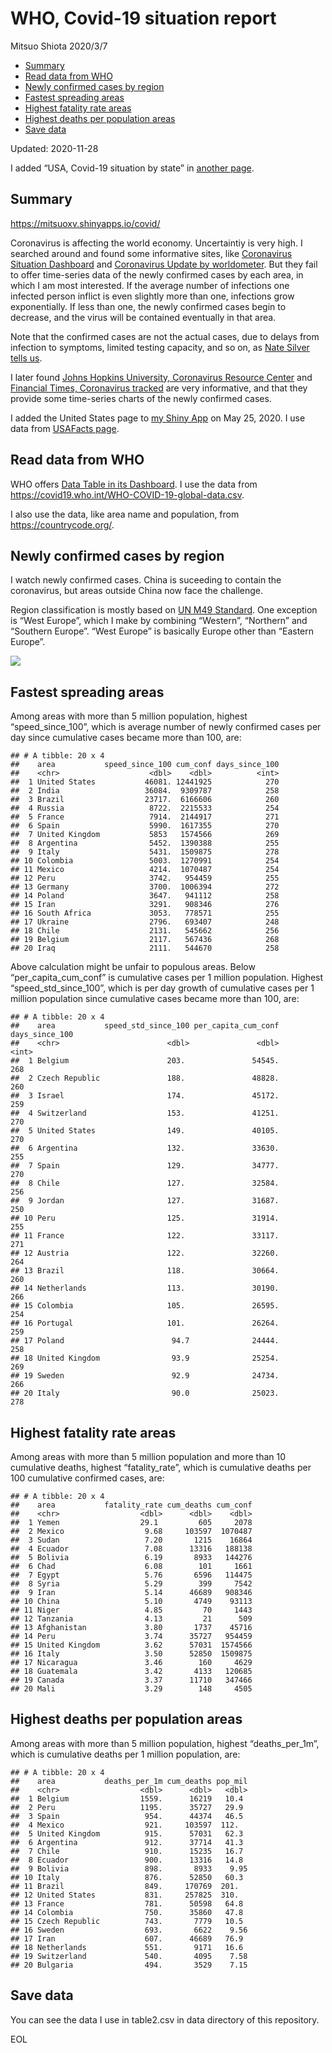 WHO, Covid-19 situation report
================
Mitsuo Shiota
2020/3/7

  - [Summary](#summary)
  - [Read data from WHO](#read-data-from-who)
  - [Newly confirmed cases by region](#newly-confirmed-cases-by-region)
  - [Fastest spreading areas](#fastest-spreading-areas)
  - [Highest fatality rate areas](#highest-fatality-rate-areas)
  - [Highest deaths per population
    areas](#highest-deaths-per-population-areas)
  - [Save data](#save-data)

Updated: 2020-11-28

I added “USA, Covid-19 situation by state” in [another page](USA.md).

## Summary

<https://mitsuoxv.shinyapps.io/covid/>

Coronavirus is affecting the world economy. Uncertaintiy is very high. I
searched around and found some informative sites, like [Coronavirus
Situation
Dashboard](https://who.maps.arcgis.com/apps/opsdashboard/index.html#/c88e37cfc43b4ed3baf977d77e4a0667)
and [Coronavirus Update by
worldometer](https://www.worldometers.info/coronavirus/). But they fail
to offer time-series data of the newly confirmed cases by each area, in
which I am most interested. If the average number of infections one
infected person inflict is even slightly more than one, infections grow
exponentially. If less than one, the newly confirmed cases begin to
decrease, and the virus will be contained eventually in that area.

Note that the confirmed cases are not the actual cases, due to delays
from infection to symptoms, limited testing capacity, and so on, as
[Nate Silver tells
us](https://fivethirtyeight.com/features/coronavirus-case-counts-are-meaningless/).

I later found [Johns Hopkins University, Coronavirus Resource
Center](https://coronavirus.jhu.edu/) and [Financial Times, Coronavirus
tracked](https://www.ft.com/content/a26fbf7e-48f8-11ea-aeb3-955839e06441)
are very informative, and that they provide some time-series charts of
the newly confirmed cases.

I added the United States page to [my Shiny
App](https://mitsuoxv.shinyapps.io/covid/) on May 25, 2020. I use data
from [USAFacts
page](https://usafacts.org/visualizations/coronavirus-covid-19-spread-map/).

## Read data from WHO

WHO offers [Data Table in its Dashboard](https://covid19.who.int/table).
I use the data from
<https://covid19.who.int/WHO-COVID-19-global-data.csv>.

I also use the data, like area name and population, from
<https://countrycode.org/>.

## Newly confirmed cases by region

I watch newly confirmed cases. China is suceeding to contain the
coronavirus, but areas outside China now face the challenge.

Region classification is mostly based on [UN M49
Standard](https://unstats.un.org/unsd/methodology/m49/). One exception
is “West Europe”, which I make by combining “Western”, “Northern” and
“Southern Europe”. “West Europe” is basically Europe other than
“Eastern Europe”.

![](README_files/figure-gfm/chart-1.png)<!-- -->

## Fastest spreading areas

Among areas with more than 5 million population, highest
“speed\_since\_100”, which is average number of newly confirmed cases
per day since cumulative cases became more than 100, are:

    ## # A tibble: 20 x 4
    ##    area           speed_since_100 cum_conf days_since_100
    ##    <chr>                    <dbl>    <dbl>          <int>
    ##  1 United States           46081. 12441925            270
    ##  2 India                   36084.  9309787            258
    ##  3 Brazil                  23717.  6166606            260
    ##  4 Russia                   8722.  2215533            254
    ##  5 France                   7914.  2144917            271
    ##  6 Spain                    5990.  1617355            270
    ##  7 United Kingdom           5853   1574566            269
    ##  8 Argentina                5452.  1390388            255
    ##  9 Italy                    5431.  1509875            278
    ## 10 Colombia                 5003.  1270991            254
    ## 11 Mexico                   4214.  1070487            254
    ## 12 Peru                     3742.   954459            255
    ## 13 Germany                  3700.  1006394            272
    ## 14 Poland                   3647.   941112            258
    ## 15 Iran                     3291.   908346            276
    ## 16 South Africa             3053.   778571            255
    ## 17 Ukraine                  2796.   693407            248
    ## 18 Chile                    2131.   545662            256
    ## 19 Belgium                  2117.   567436            268
    ## 20 Iraq                     2111.   544670            258

Above calculation might be unfair to populous areas. Below
“per\_capita\_cum\_conf” is cumulative cases per 1 million population.
Highest “speed\_std\_since\_100”, which is per day growth of cumulative
cases per 1 million population since cumulative cases became more than
100, are:

    ## # A tibble: 20 x 4
    ##    area           speed_std_since_100 per_capita_cum_conf days_since_100
    ##    <chr>                        <dbl>               <dbl>          <int>
    ##  1 Belgium                      203.               54545.            268
    ##  2 Czech Republic               188.               48828.            260
    ##  3 Israel                       174.               45172.            259
    ##  4 Switzerland                  153.               41251.            270
    ##  5 United States                149.               40105.            270
    ##  6 Argentina                    132.               33630.            255
    ##  7 Spain                        129.               34777.            270
    ##  8 Chile                        127.               32584.            256
    ##  9 Jordan                       127.               31687.            250
    ## 10 Peru                         125.               31914.            255
    ## 11 France                       122.               33117.            271
    ## 12 Austria                      122.               32260.            264
    ## 13 Brazil                       118.               30664.            260
    ## 14 Netherlands                  113.               30190.            266
    ## 15 Colombia                     105.               26595.            254
    ## 16 Portugal                     101.               26264.            259
    ## 17 Poland                        94.7              24444.            258
    ## 18 United Kingdom                93.9              25254.            269
    ## 19 Sweden                        92.9              24734.            266
    ## 20 Italy                         90.0              25023.            278

## Highest fatality rate areas

Among areas with more than 5 million population and more than 10
cumulative deaths, highest “fatality\_rate”, which is cumulative deaths
per 100 cumulative confirmed cases, are:

    ## # A tibble: 20 x 4
    ##    area           fatality_rate cum_deaths cum_conf
    ##    <chr>                  <dbl>      <dbl>    <dbl>
    ##  1 Yemen                  29.1         605     2078
    ##  2 Mexico                  9.68     103597  1070487
    ##  3 Sudan                   7.20       1215    16864
    ##  4 Ecuador                 7.08      13316   188138
    ##  5 Bolivia                 6.19       8933   144276
    ##  6 Chad                    6.08        101     1661
    ##  7 Egypt                   5.76       6596   114475
    ##  8 Syria                   5.29        399     7542
    ##  9 Iran                    5.14      46689   908346
    ## 10 China                   5.10       4749    93113
    ## 11 Niger                   4.85         70     1443
    ## 12 Tanzania                4.13         21      509
    ## 13 Afghanistan             3.80       1737    45716
    ## 14 Peru                    3.74      35727   954459
    ## 15 United Kingdom          3.62      57031  1574566
    ## 16 Italy                   3.50      52850  1509875
    ## 17 Nicaragua               3.46        160     4629
    ## 18 Guatemala               3.42       4133   120685
    ## 19 Canada                  3.37      11710   347466
    ## 20 Mali                    3.29        148     4505

## Highest deaths per population areas

Among areas with more than 5 million population, highest
“deaths\_per\_1m”, which is cumulative deaths per 1 million
population, are:

    ## # A tibble: 20 x 4
    ##    area           deaths_per_1m cum_deaths pop_mil
    ##    <chr>                  <dbl>      <dbl>   <dbl>
    ##  1 Belgium                1559.      16219   10.4 
    ##  2 Peru                   1195.      35727   29.9 
    ##  3 Spain                   954.      44374   46.5 
    ##  4 Mexico                  921.     103597  112.  
    ##  5 United Kingdom          915.      57031   62.3 
    ##  6 Argentina               912.      37714   41.3 
    ##  7 Chile                   910.      15235   16.7 
    ##  8 Ecuador                 900.      13316   14.8 
    ##  9 Bolivia                 898.       8933    9.95
    ## 10 Italy                   876.      52850   60.3 
    ## 11 Brazil                  849.     170769  201.  
    ## 12 United States           831.     257825  310.  
    ## 13 France                  781.      50598   64.8 
    ## 14 Colombia                750.      35860   47.8 
    ## 15 Czech Republic          743.       7779   10.5 
    ## 16 Sweden                  693.       6622    9.56
    ## 17 Iran                    607.      46689   76.9 
    ## 18 Netherlands             551.       9171   16.6 
    ## 19 Switzerland             540.       4095    7.58
    ## 20 Bulgaria                494.       3529    7.15

## Save data

You can see the data I use in table2.csv in data directory of this
repository.

EOL

